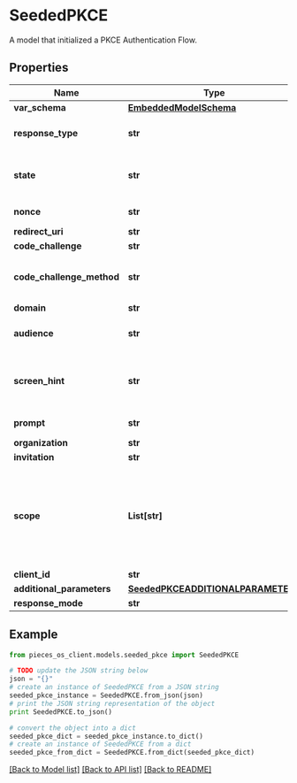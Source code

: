 # SeededPKCE

A model that initialized a PKCE Authentication Flow.

## Properties
Name | Type | Description | Notes
------------ | ------------- | ------------- | -------------
**var_schema** | [**EmbeddedModelSchema**](EmbeddedModelSchema.md) |  | [optional] 
**response_type** | **str** | Indicates to Auth0 which OAuth 2.0 Flow you want to perform. Use code for Authorization Code Grant (PKCE) Flow. | 
**state** | **str** | An opaque value the clients adds to the initial request that Auth0 includes when redirecting the back to the client. This value must be used by the client to prevent CSRF attacks. | 
**nonce** | **str** | A local key that is held as the comparator to state, thus they should be the same. | 
**redirect_uri** | **str** | http://localhost:8080/authentication/response | [optional] 
**code_challenge** | **str** | Generated challenge from the code_verifier. | 
**code_challenge_method** | **str** | Method used to generate the challenge. The PKCE spec defines two methods, S256 and plain, however, Auth0 supports only S256 since the latter is discouraged. | 
**domain** | **str** | https://auth.pieces.services/authorize | [optional] 
**audience** | **str** | The unique identifier of the target API you want to access. i.e. https://pieces.us.auth0.com/api/v2/ | [optional] 
**screen_hint** | **str** | Provides a hint to Auth0 as to what flow should be displayed. The default behavior is to show a login page but you can override this by passing &#39;signup&#39; to show the signup page instead. | [optional] 
**prompt** | **str** |  To initiate a silent authentication request, use prompt&#x3D;none (see Remarks for more info). | [optional] 
**organization** | **str** |  | [optional] 
**invitation** | **str** |  | [optional] 
**scope** | **List[str]** | The scopes which you want to request authorization for. These must be separated by a space. You can request any of the standard OpenID Connect (OIDC) scopes about users, such as profile and email, custom claims that must conform to a namespaced format, or any scopes supported by the target API (for example, read:contacts). Include offline_access to get a Refresh Token. | 
**client_id** | **str** | Your application&#39;s Client ID. | 
**additional_parameters** | [**SeededPKCEADDITIONALPARAMETERS**](SeededPKCEADDITIONALPARAMETERS.md) |  | [optional] 
**response_mode** | **str** |  | [optional] 

## Example

```python
from pieces_os_client.models.seeded_pkce import SeededPKCE

# TODO update the JSON string below
json = "{}"
# create an instance of SeededPKCE from a JSON string
seeded_pkce_instance = SeededPKCE.from_json(json)
# print the JSON string representation of the object
print SeededPKCE.to_json()

# convert the object into a dict
seeded_pkce_dict = seeded_pkce_instance.to_dict()
# create an instance of SeededPKCE from a dict
seeded_pkce_from_dict = SeededPKCE.from_dict(seeded_pkce_dict)
```
[[Back to Model list]](../README.md#documentation-for-models) [[Back to API list]](../README.md#documentation-for-api-endpoints) [[Back to README]](../README.md)


